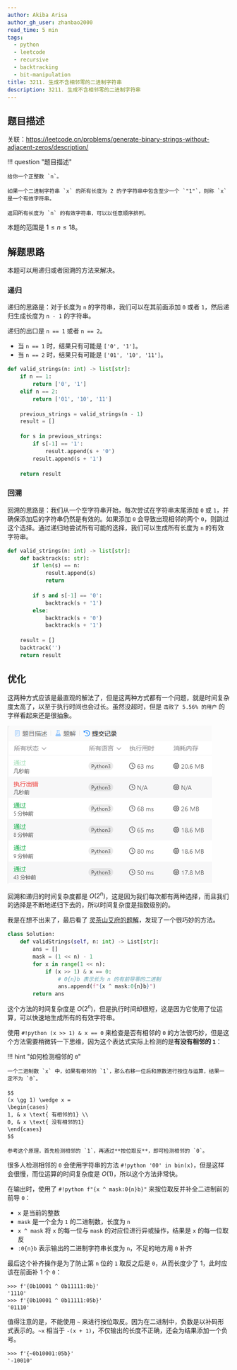 ```yaml
---
author: Akiba Arisa
author_gh_user: zhanbao2000
read_time: 5 min
tags:
  - python
  - leetcode
  - recursive
  - backtracking
  - bit-manipulation
title: 3211. 生成不含相邻零的二进制字符串
description: 3211. 生成不含相邻零的二进制字符串
---
```


## 题目描述

关联：https://leetcode.cn/problems/generate-binary-strings-without-adjacent-zeros/description/

!!! question "题目描述"

    给你一个正整数 `n`。
    
    如果一个二进制字符串 `x` 的所有长度为 2 的子字符串中包含至少一个 `"1"`，则称 `x` 是一个有效字符串。
    
    返回所有长度为 `n` 的有效字符串，可以以任意顺序排列。

本题的范围是 $1 \leq n \leq 18$。

## 解题思路

本题可以用递归或者回溯的方法来解决。

### 递归

递归的思路是：对于长度为 `n` 的字符串，我们可以在其前面添加 `0` 或者 `1`，然后递归生成长度为 `n - 1` 的字符串。

递归的出口是 `n == 1` 或者 `n == 2`。

 - 当 `n == 1` 时，结果只有可能是 `['0', '1']`。
 - 当 `n == 2` 时，结果只有可能是 `['01', '10', '11']`。

```python
def valid_strings(n: int) -> list[str]:
    if n == 1:
        return ['0', '1']
    elif n == 2:
        return ['01', '10', '11']

    previous_strings = valid_strings(n - 1)
    result = []

    for s in previous_strings:
        if s[-1] == '1':
            result.append(s + '0')
        result.append(s + '1')

    return result
```

### 回溯

回溯的思路是：我们从一个空字符串开始，每次尝试在字符串末尾添加 `0` 或 `1`，并确保添加后的字符串仍然是有效的。如果添加 `0` 会导致出现相邻的两个 `0`，则跳过这个选择。通过递归地尝试所有可能的选择，我们可以生成所有长度为 `n` 的有效字符串。

```python
def valid_strings(n: int) -> list[str]:
    def backtrack(s: str):
        if len(s) == n:
            result.append(s)
            return

        if s and s[-1] == '0':
            backtrack(s + '1')
        else:
            backtrack(s + '0')
            backtrack(s + '1')

    result = []
    backtrack('')
    return result
```

## 优化

这两种方式应该是最直观的解法了，但是这两种方式都有一个问题，就是时间复杂度太高了，以至于执行时间也会过长。虽然没超时，但是 `击败了 5.56% 的用户` 的字样看起来还是很抽象。

![time](./images/241029-3211/time.png)

回溯和递归的时间复杂度都是 $O(2^n)$，这是因为我们每次都有两种选择，而且我们的选择是不断地递归下去的，所以时间复杂度是指数级别的。

我是在想不出来了，最后看了 [灵茶山艾府的题解](https://leetcode.cn/problems/generate-binary-strings-without-adjacent-zeros/solutions/2833805/wei-yun-suan-zuo-fa-pythonjavacgo-by-end-6lbt/)，发现了一个很巧妙的方法。

```python
class Solution:
    def validStrings(self, n: int) -> List[str]:
        ans = []
        mask = (1 << n) - 1
        for x in range(1 << n):
            if (x >> 1) & x == 0:
                # 0{n}b 表示长为 n 的有前导零的二进制
                ans.append(f"{x ^ mask:0{n}b}")
        return ans
```

这个方法的时间复杂度是 $O(2^n)$，但是执行时间却很短，这是因为它使用了位运算，可以快速地生成所有的有效字符串。

使用 `#!python (x >> 1) & x == 0` 来检查是否有相邻的 `0` 的方法很巧妙，但是这个方法需要稍微转一下思维，因为这个表达式实际上检测的是**有没有相邻的 `1`**：

!!! hint "如何检测相邻的 `0`"

    一个二进制数 `x` 中，如果有相邻的 `1`，那么右移一位后和原数进行按位与运算，结果一定不为 `0`。

    $$
    (x \gg 1) \wedge x = 
    \begin{cases}
    1, & x \text{ 有相邻的1} \\
    0, & x \text{ 没有相邻的1} 
    \end{cases}
    $$
    
    参考这个原理，首先检测相邻的 `1`，再通过**按位取反**，即可检测相邻的 `0`。

很多人检测相邻的 `0` 会使用字符串的方法 `#!python '00' in bin(x)`，但是这样会很慢，而位运算的时间复杂度是 $O(1)$，所以这个方法非常快。

在输出时，使用了 `#!python f"{x ^ mask:0{n}b}"` 来按位取反并补全二进制前的前导 `0`：

 - `x` 是当前的整数
 - `mask` 是一个全为 `1` 的二进制数，长度为 `n`
 - `x ^ mask` 将 `x` 的每一位与 `mask` 的对应位进行异或操作，结果是 `x` 的每一位取反
 - `:0{n}b` 表示输出的二进制字符串长度为 `n`，不足的地方用 `0` 补齐

最后这个补齐操作是为了防止第 `n` 位的 `1` 取反之后是 `0`，从而长度少了 1，此时应该在前面补 1 个 `0`：

```python-console
>>> f'{0b10001 ^ 0b11111:0b}'
'1110'
>>> f'{0b10001 ^ 0b11111:05b}'
'01110'
```

值得注意的是，不能使用 `~` 来进行按位取反。因为在二进制中，负数是以补码形式表示的。`~x` 相当于 `-(x + 1)`，不仅输出的长度不正确，还会为结果添加一个负号。

```python-console
>>> f'{~0b10001:05b}'
'-10010'
```
